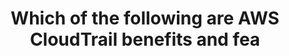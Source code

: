 ---
layout: all-exams
title: "Which of the following are AWS CloudTrail benefits and fea"
blurb: "This question was inspired directly by the AWS CloudTrail FAQ that answers the question What are the benefits of AWS CloudTrail? AWS CloudTrail trac"
quid: 39
---